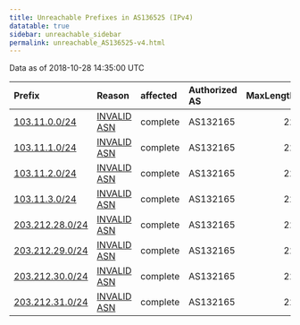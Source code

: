 ```yaml
---
title: Unreachable Prefixes in AS136525 (IPv4)
datatable: true
sidebar: unreachable_sidebar
permalink: unreachable_AS136525-v4.html
---
```


Data as of 2018-10-28 14:35:00 UTC


<div class="datatable-begin"></div>

| Prefix                                                   | Reason                                                                                                  | affected   | Authorized AS   |   MaxLength | Anchor                                       |   unreachable /24s |
|:---------------------------------------------------------|:--------------------------------------------------------------------------------------------------------|:-----------|:----------------|------------:|:---------------------------------------------|-------------------:|
| [103.11.0.0/24](https://stat.ripe.net/103.11.0.0/24)     | [INVALID ASN](https://rpki-validator.ripe.net/announcement-preview?asn=AS136525&prefix=103.11.0.0/24)   | complete   | AS132165        |          22 | [APNIC](unreachable_APNIC_RPKI_Root-v4.html) |                  1 |
| [103.11.1.0/24](https://stat.ripe.net/103.11.1.0/24)     | [INVALID ASN](https://rpki-validator.ripe.net/announcement-preview?asn=AS136525&prefix=103.11.1.0/24)   | complete   | AS132165        |          22 | [APNIC](unreachable_APNIC_RPKI_Root-v4.html) |                  1 |
| [103.11.2.0/24](https://stat.ripe.net/103.11.2.0/24)     | [INVALID ASN](https://rpki-validator.ripe.net/announcement-preview?asn=AS136525&prefix=103.11.2.0/24)   | complete   | AS132165        |          22 | [APNIC](unreachable_APNIC_RPKI_Root-v4.html) |                  1 |
| [103.11.3.0/24](https://stat.ripe.net/103.11.3.0/24)     | [INVALID ASN](https://rpki-validator.ripe.net/announcement-preview?asn=AS136525&prefix=103.11.3.0/24)   | complete   | AS132165        |          22 | [APNIC](unreachable_APNIC_RPKI_Root-v4.html) |                  1 |
| [203.212.28.0/24](https://stat.ripe.net/203.212.28.0/24) | [INVALID ASN](https://rpki-validator.ripe.net/announcement-preview?asn=AS136525&prefix=203.212.28.0/24) | complete   | AS132165        |          22 | [APNIC](unreachable_APNIC_RPKI_Root-v4.html) |                  1 |
| [203.212.29.0/24](https://stat.ripe.net/203.212.29.0/24) | [INVALID ASN](https://rpki-validator.ripe.net/announcement-preview?asn=AS136525&prefix=203.212.29.0/24) | complete   | AS132165        |          22 | [APNIC](unreachable_APNIC_RPKI_Root-v4.html) |                  1 |
| [203.212.30.0/24](https://stat.ripe.net/203.212.30.0/24) | [INVALID ASN](https://rpki-validator.ripe.net/announcement-preview?asn=AS136525&prefix=203.212.30.0/24) | complete   | AS132165        |          22 | [APNIC](unreachable_APNIC_RPKI_Root-v4.html) |                  1 |
| [203.212.31.0/24](https://stat.ripe.net/203.212.31.0/24) | [INVALID ASN](https://rpki-validator.ripe.net/announcement-preview?asn=AS136525&prefix=203.212.31.0/24) | complete   | AS132165        |          22 | [APNIC](unreachable_APNIC_RPKI_Root-v4.html) |                  1 |

<div class="datatable-end"></div>
